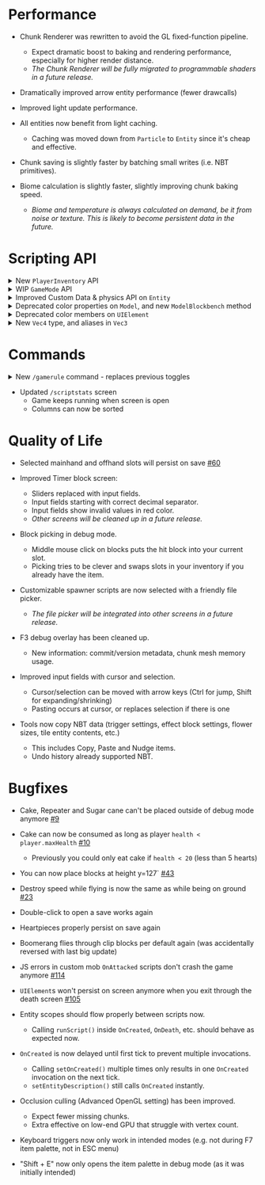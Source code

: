 # Performance

- Chunk Renderer was rewritten to avoid the GL fixed-function pipeline. 
  - Expect dramatic boost to baking and rendering performance, especially for higher render distance.
  - *The Chunk Renderer will be fully migrated to programmable shaders in a future release.*
    
- Dramatically improved arrow entity performance (fewer drawcalls)

- Improved light update performance.

- All entities now benefit from light caching.
  - Caching was moved down from `Particle` to `Entity` since it's cheap and effective.

- Chunk saving is slightly faster by batching small writes (i.e. NBT primitives).

- Biome calculation is slightly faster, slightly improving chunk baking speed.
  - *Biome and temperature is always calculated on demand, be it from noise or texture.
    This is likely to become persistent data in the future.*

# Scripting API

<details>
<summary>
New <code>PlayerInventory</code> API
</summary>

```ts
// 2 new methods
class PlayerInventory {
    /** Returns the Armor slot of an item, based on ID. */
    function getArmorSlot(itemId: number): number;

    /** Returns the Armor slot of an item, based on ID and damage value. */
    function getArmorSlot(itemId: number, itemDamage: number): number;
}
```

</details>

<details>
<summary>
WIP <code>GameMode</code> API
</summary>

```ts
/** New class in preparation for multiplayer and per-player game modes, similar to modern MC. */
class GameMode {
    function getName(): "debug" | "adventure";
}

// 1 new method
class EntityPlayer {
    /** Returns the currently active game mode. */
    function getGameMode(): GameMode;
}
```

</details>

<details>
<summary>
Improved Custom Data & physics API on <code>Entity</code>
</summary>

```ts
/** Primitive types that persist on save.
  * Boolean is not supported yet (not explicitly representable in NBT). */
type Tag = null | number | string;

enum Facing {
	Down = 0,
	Up = 1,
	North = 2,
	South = 3,
	West = 4,
	East = 5,
}

// 1 new property, 4 new methods
class Entity {
    /** If entity has noclip active (no collision with blocks, triggers, etc.) */
    get noPhysics(): boolean;
    set noPhysics(value: boolean);
    
    /** Get if a value with the given key exists. */
    function hasTag(key: string): boolean;

    /** Get a tag by key. */
    function getTag(key: string): Tag;

    /** Set a tag by key. 
      * Returns the previous value.
      * Unsupported types will not persist on save. */
    function setTag(key: string, value: Tag): Tag;

    /** Returns the face direction of the yaw rotation based on the cardinal points. */
    function getFacing(): Facing;
}
```

</details>

<details>
<summary>
Deprecated color properties on <code>Model</code>, and new <code>ModelBlockbench</code> method
</summary>

```ts
// 1 new method
class ModelBlockbench {
    function addBoxInflated(width: number, height: number, length: number, textureOffsetX: number, textureOffsetY: number, inflate: number);
}
```

```ts
/** Options for {@link Model} color. */
enum ModelColorMode {
    Default = 0,
    AttachedTo = 1,
    Custom = 2,
    ModelAttachment = 3,
}

// (2 new) & (5 deprecated) properties, 2 deprecated methods
class Model {
    /** Options for model color. */
    colorMode: ModelColorMode;

    /** Color of model. Interacts with {@link colorMode}. */
    color: Vec4;
    
    /** @deprecated Alias of {@link colorMode}; renamed to {@link colorMode} */
    modes: ModelColorMode;

    /** @deprecated Alias of {@link color.r}; use {@link color.r} or {@link color.x} */
    colorRed: number;
    
    /** @deprecated Alias of {@link color.g}; use {@link color.g} or {@link color.y} */
    colorGreen: number;
    
    /** @deprecated Alias of {@link color.b}; use {@link color.b} or {@link color.z} */
    colorBlue: number;
    
    /** @deprecated Alias of {@link color.a}; use {@link color.a} or {@link color.w}. */
    colorAlpha: number;
    
    /** @deprecated Alias of {@link color}; set {@link color} instead. */
    function setRGB(r: number, g: number, b: number);

    /** @deprecated Alias of {@link color}; set {@link color} instead. */
    function setRGBA(r: number, g: number, b: number, a: number);
}
```

</details>

<details>
<summary>
Deprecated color members on <code>UIElement</code>
</summary>

```ts
// 1 new constructor
class UIElement {
    constructor(x: number, y: number);
}

// 1 new property, 4 deprecated properties
class UISprite {
    // Color of sprite.
    color: Vec4;

    /** @deprecated Alias of {@link color.r}; use {@link color.r} or {@link color.x}. */
    red: number;
    
    /** @deprecated Alias of {@link color.g}; use {@link color.g} or {@link color.y}. */
    green: number;
    
    /** @deprecated Alias of {@link color.b}; use {@link color.b} or {@link color.z}. */
    blue: number;
    
    /** @deprecated Alias of {@link color.a}; use {@link color.a} or {@link color.w}. */
    alpha: number;
}

// (1 new) & (4 deprecated) properties, (2 new) & (2 deprecated) constructors
class UIRect {
    // Color of rect.
    color: Vec4;

    /** @deprecated Alias of {@link color.r}; use {@link color.r} or {@link color.x}. */
    red: number;
    
    /** @deprecated Alias of {@link color.g}; use {@link color.g} or {@link color.y}. */
    green: number;
    
    /** @deprecated Alias of {@link color.b}; use {@link color.b} or {@link color.z}. */
    blue: number;
    
    /** @deprecated Alias of {@link color.a}; use {@link color.a} or {@link color.w}. */
    alpha: number;

    constructor(x: number, y: number, width: number, height: number, color: Vec4);

    constructor(x: number, y: number, width: number, height: number, color: Vec4, container?: UIContainer);

    /** @deprecated Alias of {@link UIRect:constructor(number, number, number, number, Vec4)}. */
    constructor(x: number, y: number, width: number, height: number, red: number, green: number, blue: number, alpha: number);

    /** @deprecated Alias of {@link UIRect:constructor(number, number, number, number, Vec4, UIContainer)}. */
    constructor(x: number, y: number, width: number, height: number, red: number, green: number, blue: number, alpha: number, container?: UIContainer);
}

// (1 new) & (4 deprecated) properties
class UILabel {
    // Color of label text.
    color: Vec4;

    /** @deprecated Alias of {@link color.r}; use {@link color.r} or {@link color.x}. */
    red: number;
    
    /** @deprecated Alias of {@link color.g}; use {@link color.g} or {@link color.y}. */
    green: number;
    
    /** @deprecated Alias of {@link color.b}; use {@link color.b} or {@link color.z}. */
    blue: number;
    
    /** @deprecated Alias of {@link color.a}; use {@link color.a} or {@link color.w}. */
    alpha: number;
}

```

</details>

<details>
<summary>
New <code>Vec4</code> type, and aliases in <code>Vec3</code> 
</summary>

```ts
// New 4D vector type, similar to the existing Vec3.
class Vec4 {
    x: number;
    y: number;
    z: number;
    w: number;

	constructor(x: number, y: number, z: number, w: number);
    
	constructor(xyz: Vec3, w: number);

    /** Component-wise add. */
	function add(other: Vec4): Vec4;

    /** Component-wise subtract. */
    function subtract(other: Vec4): Vec4;

    /** Component-wise multiply by scalar. */
	function scale(value: number): Vec4;
 
    /** Euclidean length. */
	function length(): number;

    /** Euclidean distance. */
	function distance(other: Vec4): number;

    /** Alias of {@link x}{@link y}{@link z}. */
    get xyz(): Vec3;
    set xyz(values: Vec3); 

    /** Alias of {@link x}. */ 
    get r(): number;
    set r(value: number);

    /** Alias of {@link y}. */
    get g(): number;
    set g(value: number);
    
    /** Alias of {@link z}. */
    get b(): number;
    set b(value: number);
    
    /** Alias of {@link w}. */
    get a(): number;
    set a(value: number);
}

// 3 new alias properties.
class Vec3 {
    /** Alias of {@link x}. */
    get r(): number;
    set r(value: number);

    /** Alias of {@link y}. */
    get g(): number;
    set g(value: number);
    
    /** Alias of {@link z}. */
    get b(): number;
    set b(value: number);
}
```

</details>


# Commands

<details>
<summary>
New <code>/gamerule</code> command - replaces previous toggles
</summary>

- Replacement for previous commands:
  
  |                  |                                      |                                          |
  | ---------------- | ------------------------------------ | ---------------------------------------- |
  | `/toggledecay`   | `/gamerule decay_leaves`             | Toggles leave decay                      |
  | `/togglemelting` | `/gamerule melt_ice`                 | Toggles ice melting                      |
  | `/mobsburn`      | `/gamerule sunburn_undead`           | Toggles mobs burning in daylight         |
  | `/config ...`    | `/gamerule allow_inventory_crafting` | Toggles if player can craft in inventory |

- New rules:

  |                            |                                                                                                                         |
  | -------------------------- | ----------------------------------------------------------------------------------------------------------------------- |
  | `allow_bed`                | Toggles if player can sleep in beds [#7](https://github.com/Adventurecraft-Awakening/AC-Legacy-Mod/issues/7)            |
  | `allow_hoe`                | Toggles hoe usage outside of debug mode [#11](https://github.com/Adventurecraft-Awakening/AC-Legacy-Mod/issues/11)      |
  | `allow_bonemeal`           | Toggles bonemeal usage outside of debug mode [#15](https://github.com/Adventurecraft-Awakening/AC-Legacy-Mod/issues/15) |
  | `freeze_water`             | Toggles if water freezes while it's snowing/temperature low                                                             |
  | `snow_accumulation_height` | Sets maximum snow accumulation height on ground while it's snowing                                                      |

</details>

- Updated `/scriptstats` screen
  - Game keeps running when screen is open
  - Columns can now be sorted


# Quality of Life

- Selected mainhand and offhand slots will persist on save [#60](https://github.com/Adventurecraft-Awakening/AC-Legacy-Mod/issues/60)

- Improved Timer block screen:
  - Sliders replaced with input fields.
  - Input fields starting with correct decimal separator.
  - Input fields show invalid values in red color.
  - *Other screens will be cleaned up in a future release.*

- Block picking in debug mode.
  - Middle mouse click on blocks puts the hit block into your current slot.
  - Picking tries to be clever and swaps slots in your inventory if you already have the item.

- Customizable spawner scripts are now selected with a friendly file picker.
  - *The file picker will be integrated into other screens in a future release.*

- F3 debug overlay has been cleaned up.
  - New information: commit/version metadata, chunk mesh memory usage.

- Improved input fields with cursor and selection.
  - Cursor/selection can be moved with arrow keys (Ctrl for jump, Shift for expanding/shrinking)
  - Pasting occurs at cursor, or replaces selection if there is one

- Tools now copy NBT data (trigger settings, effect block settings, flower sizes, tile entity contents, etc.)
  - This includes Copy, Paste and Nudge items.
  - Undo history already supported NBT.


# Bugfixes

- Cake, Repeater and Sugar cane can't be placed outside of debug mode anymore [#9](https://github.com/Adventurecraft-Awakening/AC-Legacy-Mod/issues/9)

- Cake can now be consumed as long as player `health < player.maxHealth` [#10](https://github.com/Adventurecraft-Awakening/AC-Legacy-Mod/issues/10)
  - Previously you could only eat cake if `health < 20` (less than 5 hearts)

- You can now place blocks at height y=127` [#43](https://github.com/Adventurecraft-Awakening/AC-Legacy-Mod/issues/43)

- Destroy speed while flying is now the same as while being on ground [#23](https://github.com/Adventurecraft-Awakening/AC-Legacy-Mod/issues/23)

- Double-click to open a save works again

- Heartpieces properly persist on save again

- Boomerang flies through clip blocks per default again (was accidentally reversed with last big update)

- JS errors in custom mob `OnAttacked` scripts don't crash the game anymore [#114](https://github.com/Adventurecraft-Awakening/AC-Legacy-Mod/issues/114)

- `UIElement`s won't persist on screen anymore when you exit through the death screen [#105](https://github.com/Adventurecraft-Awakening/AC-Legacy-Mod/issues/105)

- Entity scopes should flow properly between scripts now.
  - Calling `runScript()` inside `OnCreated`, `OnDeath`, etc. should behave as expected now.

- `OnCreated` is now delayed until first tick to prevent multiple invocations.
  - Calling `setOnCreated()` multiple times only results in one `OnCreated` invocation on the next tick.
  - `setEntityDescription()` still calls `OnCreated` instantly.

- Occlusion culling (Advanced OpenGL setting) has been improved.
  - Expect fewer missing chunks.
  - Extra effective on low-end GPU that struggle with vertex count. 

- Keyboard triggers now only work in intended modes (e.g. not during F7 item palette, not in ESC menu)

- "Shift + E" now only opens the item palette in debug mode (as it was initially intended)

